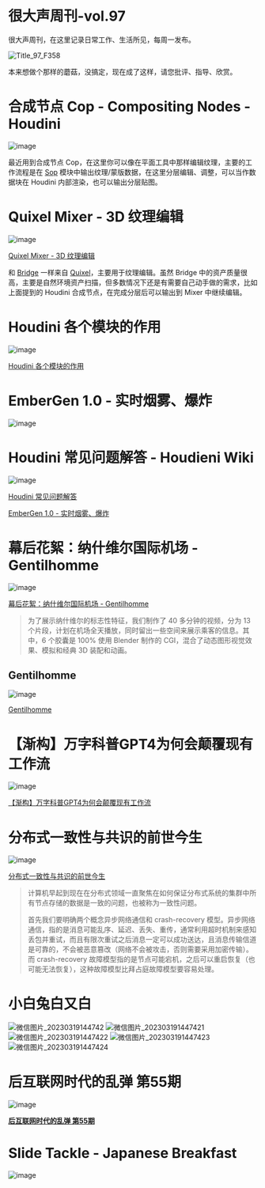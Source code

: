 # 很大声周刊-vol.97
很大声周刊，在这里记录日常工作、生活所见，每周一发布。

![Title_97_F358](https://user-images.githubusercontent.com/20842136/226160127-11bd3e6d-ad2a-4d14-aa18-e7ff98042764.png)

本来想做个那样的蘑菇，没搞定，现在成了这样，请您批评、指导、欣赏。

# 合成节点 Cop - Compositing Nodes - Houdini
![image](https://user-images.githubusercontent.com/20842136/226156527-c48d8a81-0cee-40b9-b325-f42ed7d7fdc0.png)

最近用到合成节点 Cop，在这里你可以像在平面工具中那样编辑纹理，主要的工作流程是在 [Sop](https://www.sidefx.com/docs/houdini/nodes/dop/sopgeo.html) 模块中输出纹理/蒙版数据，在这里分层编辑、调整，可以当作数据块在 Houdini 内部渲染，也可以输出分层贴图。

# Quixel Mixer - 3D 纹理编辑
![image](https://user-images.githubusercontent.com/20842136/226158227-8919c820-b6fd-467e-bcaa-adeaff52ca54.png)

[Quixel Mixer - 3D 纹理编辑](https://quixel.com/mixer)

和 [Bridge](https://quixel.com/bridge) 一样来自 [Quixel](https://quixel.com/)，主要用于纹理编辑。虽然 Bridge 中的资产质量很高，主要是自然环境资产扫描，但多数情况下还是有需要自己动手做的需求，比如上面提到的 Houdini 合成节点，在完成分层后可以输出到 Mixer 中继续编辑。

# Houdini 各个模块的作用
![image](https://user-images.githubusercontent.com/20842136/226156464-c4e5e0ae-d405-4e11-b3bc-c8134b3ef04c.png)

[Houdini 各个模块的作用](https://www.sidefx.com/docs/houdini/nodes/index.html)

# EmberGen 1.0 - 实时烟雾、爆炸
![image](https://user-images.githubusercontent.com/20842136/226159478-a4e98c89-5852-4311-9310-4366dd6a7825.png)

# Houdini 常见问题解答 - Houdieni Wiki
![image](https://user-images.githubusercontent.com/20842136/226156395-78efca11-7c52-4020-ae01-17306d10ff43.png)

[Houdini 常见问题解答](https://www.tokeru.com/cgwiki/index.php?title=HoudiniFAQ#Why_does_a_dopnet_show_me_different_things_if_I.27m_inside_vs_outside_the_network.3F)

[EmberGen 1.0 - 实时烟雾、爆炸](https://jangafx.com/software/embergen/)

# 幕后花絮：纳什维尔国际机场 - Gentilhomme 
![image](https://user-images.githubusercontent.com/20842136/226159865-4d57246e-9b33-4a55-9ac5-a3fd75655126.png)

[幕后花絮：纳什维尔国际机场 - Gentilhomme](https://www.blender.org/user-stories/behind-the-scenes-nashville-international-airport/?utm_source=www-homepage)

> 为了展示纳什维尔的标志性特征，我们制作了 40 多分钟的视频，分为 13 个片段，计划在机场全天播放，同时留出一些空间来展示乘客的信息。其中，6 个胶囊是 100% 使用 Blender 制作的 CGI，混合了动态图形视觉效果、模拟和经典 3D 装配和动画。

## Gentilhomme 
![image](https://user-images.githubusercontent.com/20842136/226159969-08210ad9-d2ee-47bd-87e2-60fb61f9660f.png)

[Gentilhomme](https://gentilhomme.com/en/) 

# 【渐构】万字科普GPT4为何会颠覆现有工作流
![image](https://user-images.githubusercontent.com/20842136/226162625-cd40415d-6a69-4d6b-8051-e6d2a21d51cf.png)

[【渐构】万字科普GPT4为何会颠覆现有工作流](https://www.bilibili.com/video/BV1MY4y1R7EN/?vd_source=6c68891752436b0097051bf700e169a9)

# 分布式一致性与共识的前世今生
![image](https://user-images.githubusercontent.com/20842136/226160605-72b533d2-0aa2-4d1a-be60-c78bd126de31.png)

[分布式一致性与共识的前世今生](https://qin.news/consensus/)
> 计算机早起到现在在分布式领域一直聚焦在如何保证分布式系统的集群中所有节点存储的数据是一致的问题，也被称为一致性问题。
>
> 首先我们要明确两个概念异步网络通信和 crash-recovery 模型。异步网络通信，指的是消息可能乱序、延迟、丢失、重传，通常利用超时机制来感知丢包并重试，而且有限次重试之后消息一定可以成功送达，且消息传输信道是可靠的，不会被恶意篡改（网络不会被攻击，否则需要采用加密传输）。而 crash-recovery 故障模型指的是节点可能宕机，之后可以重启恢复（也可能无法恢复），这种故障模型比拜占庭故障模型要容易处理。

# 小白兔白又白
![微信图片_20230319144742](https://user-images.githubusercontent.com/20842136/226158926-f5b1042a-d406-4e87-b6d3-b3cf327d7d13.jpg)
![微信图片_202303191447421](https://user-images.githubusercontent.com/20842136/226158931-6515a1ac-b9d5-4e8b-978e-5626b988ff20.jpg)
![微信图片_202303191447422](https://user-images.githubusercontent.com/20842136/226158932-563e69d2-0cbb-4af8-823d-f306aa5853c8.jpg)
![微信图片_202303191447423](https://user-images.githubusercontent.com/20842136/226158934-dcc7917c-7bd8-47dd-8ebe-cac7246f4b01.jpg)
![微信图片_202303191447424](https://user-images.githubusercontent.com/20842136/226158935-1322736c-65f4-41fc-a46a-05da54212aaf.jpg)

# 后互联网时代的乱弹 第55期
![image](https://user-images.githubusercontent.com/20842136/226158983-870c69dd-de9d-4c65-8e49-271b78e72eb2.png)

**[后互联网时代的乱弹 第55期](https://www.bilibili.com/video/BV1c24y1472T/?spm_id_from=444.41.list.card_archive.click&vd_source=6c68891752436b0097051bf700e169a9)**

# Slide Tackle - Japanese Breakfast
![image](https://user-images.githubusercontent.com/20842136/226159214-9c96e870-60cd-41bc-9e4b-fb7b8f5032f5.png)

